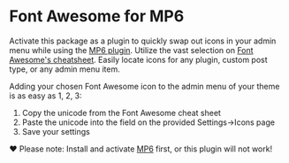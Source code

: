 Font Awesome for MP6
====================

Activate this package as a plugin to quickly swap out icons in your admin menu while using the <a href="http://wordpress.org/plugins/mp6/" target="_blank">MP6 plugin</a>. Utilize the vast selection on <a href="http://fortawesome.github.io/Font-Awesome/cheatsheet/" target="_blank">Font Awesome's cheatsheet</a>. Easily locate icons for any plugin, custom post type, or any admin menu item.

Adding your chosen Font Awesome icon to the admin menu of your theme is as easy as 1, 2, 3:

<ol>
<li>Copy the unicode from the Font Awesome cheat sheet</li>
<li>Paste the unicode into the field on the provided Settings->Icons page</li>
<li>Save your settings</li>
</ol>

&hearts; Please note: Install and activate <a href="http://wordpress.org/plugins/mp6/" target="_blank">MP6</a> first, or this plugin will not work!
